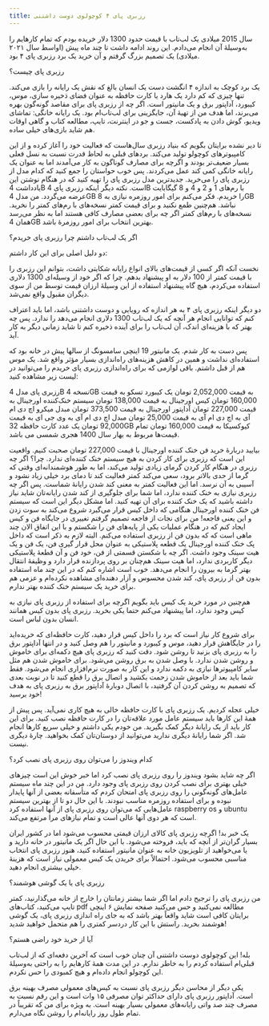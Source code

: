 ```yaml
---
title: رزبری پای ۴ کوچولوی دوست داشتنی
---
```


سال 2015 میلادی یک لب‌تاب با قیمت حدود 1300 دلار خریده بودم که تمام کارهایم را به‌وسیلهٔ آن انجام می‌دادم. این روند ادامه داشت تا چند ماه پیش (اواسط سال ۲۰۲۱ میلادی) یک تصمیم بزرگ گرفتم و آن خرید یک برد رزبری پای ۴ بود.

رزبری پای چیست؟

یک برد کوچک به اندازه ۴ انگشت دست یک انسان بالغ که نقش یک رایانه را بازی می‌کند. تنها چیزی که کم دارد یک هارد یا کارت حافظه به عنوان فضای ذخیره سازی، موس، کیبورد، آداپتور برق و یک مانیتور است. اگر چه از رزبری پای برای مقاصد گونه‌گون بهره می‌برند، اما هدف من از تهیهٔ آن، جایگزینی برای لب‌تاب‌ام بود. یک رایانه خانگی: تماشای ویدیو، گوش دادن به پادکست، جست و جو در اینترنت، تایپ، مطالعه کتاب و گاهی اوقات هم شاید بازی‌های خیلی ساده.

تا دیر نشده برایتان بگویم که بنیاد رزبری سال‌هاست که فعالیت خود را آغاز کرده و از این کامپیوترهای کوچولو تولید می‌کند. بردهای قبلی به لحاظ قدرت نسبت به نسل فعلی بسیار ضعیف‌تر بودند و اگرچه برای مصارف گوناگون به کار می‌آمدند اما به عنوان یک رایانه خانگی کمی کند عمل می‌کردند. پس خوب حواستان را جمع کنید که کدام مدل از رزبری پای را می‌خرید. جدیدترین مدل رزبری پای را تهیه کنید که در هنگام نوشتن این یادداشت 4B است. نکته دیگر اینکه رزبری پای 4B با رم‌های 1 و 2 و 4 و 8 گیگابایت عرضه می‌گردد. من مدل 4GB را خریدم. فکر می‌کنم برای امور روزمره نیازی به 8GB نباشد. هم‌چنین طمع نکنید و برای قیمت کمتر نسخه‌های با رم‌های کمتر را نخرید. نسخه‌های با رم‌های کمتر اگر چه برای بعضی مصارف کافی هستند اما به نظر می‌رسد همان 4GB بهترین انتخاب برای امور روزمرهٔ باشد.

اگر یک لب‌تاب داشتم چرا رزبری پای خریدم؟

دو دلیل اصلی برای این کار داشتم:

نخست آنکه اگر کسی از قیمت‌های بالای انواع رایانه شکایتی داشت، بتوانم این رزبری را با قیمت کمتر از 100 دلار به او پیشنهاد بدهم. چرا که اگر خود از وسیله‌ای 1300 دلاری استفاده می‌کردم، هیچ گاه پیشنهاد استفاده از این وسیلهٔ ارزان قیمت توسط من از سوی دیگران مقبول واقع نمی‌شد.

دو دیگر اینکه رزبری پای ۴ به هر اندازه که رویایی و دوست داشتنی باشد، اما باید اعتراف کنم که توانایی انجام هر آنچه که یک لب‌تاب 1300 دلاری انجام می‌دهد را ندارد. پس چه بهتر که با هزینه‌ای اندک، آن لب‌تاب را برای آینده ذخیره کنم تا شاید زمانی دیگر به کار آید.

پس دست به کار شدم. یک مانیتور 19 اینچی سامسونگ از سالها پیش در خانه بود که استفاده‌ای نداشت و همین در کاهش هزینه‌های راه‌اندازی بسیار مؤثر واقع شد. یک موس هم از قبل داشتم. باقی لوازمی که برای راه‌اندازی رزبری پای خریدم را می‌توانید در لیست زیر مشاهده کنید:

رزبری پای مدل 4B نسخه 4GB به قیمت 2,052,000 تومان
یک کیبورد تسکو به قیمت 160,000 تومان
کیس اورجینال به قیمت 138,000 تومان
سیستم خنک‌کننده اورجینال به قیمت 227,000 تومان
آداپتور اورجینال به قیمت 373,500 تومان
مبدل میکرو اچ دی ام آی به اچ دی ام آی به قیمت 25,000 تومان
مبدل اچ دی ام آی به وی جی ای به قیمت 92,000 تومان
یک عدد کارت حافظه 32GB کیوکسیکا به قیمت 160,000 تومان
تمام قیمت‌ها مربوط به بهار سال 1400 هجری شمسی می باشد.

بیایید دربارهٔ خرید فن خنک کننده اورجینال با قیمت 227,000 تومان صحبت کنیم. واقعیت این است که رزبری برای کار کردن به هیچ سیستم خنک کننده‌ای ندارد. چرا؟ اگر چه رزبری در هنگام کار کردن گرمای زیادی تولید می‌کند، اما به طور هوشمندانه‌ای وقتی که گرما از حدی بالاتر برود، سعی می‌کند کمتر فعالیت کند تا دمای برد خیلی زیاد نشود و آسیبی به آن نرسد. اما این فعالیت کمتر به معنی کند شدن رایانهٔ شماست. پس اگر چه رزبری نیازی به خنک کننده ندارد، اما شما برای جلوگیری از کند شدن رایانه‌تان شاید نیاز داشته باشید که یک خنک کننده برای آن تهیه کنید. اما مشکل دیگر این است که سیستم فن خنک کننده اورجینال هنگامی که داخل کیس قرار می‌گیرد شروع می‌کند به سوت زدن و این یعنی فاجعه! من برای نجات از فاجعه تصمیم گرفتم تغییری در جایگاه فن و کیس ایجاد کنم که در هنگام عملیات یکی از پایه‌های فن را شکستم و با این اتفاق الان چند ماهی است که که بدون فن از رزبری استفاده می‌کنم. البته لازم به ذکر است که داخل پک خنک کننده اورجینال یک قطعه پلاستیکی به عنوان محل قرار گیری فن، یک فن و یک هیت سینک وجود داشت. اگر چه با شکستن قسمتی از فن، خود فن و آن قطعهٔ پلاستیکی دیگر کاربردی ندارد، اما هیت سینک هم‌چنان بر روی پردازنده قرار دارد و وظیفه‌ٔ انتقال بهتر گرما به بیرون را انجام می‌دهد. خوب است اشاره کنم که در این چند ماه استفاده بدون فن از رزبری پای، کند شدن محسوس و آزار دهنده‌ای مشاهده نکرده‌ام و عزمی هم برای خرید یک سیستم خنک کننده بهتر ندارم.

هم‌چنین در مورد خرید یک کیس باید بگویم اگرچه برای استفاده از رزبری پای نیازی به کیس وجود ندارد، اما پیشنهاد می‌کنم حتما یکی بخرید. رزبری پای بدون کیس همانند انسان بدون لباس است.

برای شروع کار نیاز است که برد را داخل کیس قرار دهید، کارت حافظه‌ای که خریده‌اید را در جایگاهش قرار دهید، موس و کیبورد و مانیتور را هم وصل کنید و در انتها آداپتور برق را به رزبری پای بزنید تا روشن شود. دقت کنید که رزبری پای هیچ دکمه‌ای برای خاموش و روشن شدن ندارد. با وصل شدن به برق روشن می‌شود. برای خاموش شدن هم مثل سایر کامپیوترها نیازی به دکمه ندارد و این کار به صورت نرم‌افزاری انجام می‌شود. فقط شما باید بعد از خاموش شدن زحمت بکشید و اتصال برق را قطع کنید تا در نوبت بعدی که تصمیم به روشن کردن آن گرفتید، با اتصال دوبارهٔ آداپتور برق به رزبری پای به هدف خود برسید!

خیلی عجله کردیم. یک رزبری پای با کارت حافظه خالی به هیچ کاری نمی‌آید. پس پیش از همهٔ این کارها باید سیستم عامل مورد علاقه‌تان را در کارت حافظه نصب کنید. برای این کار باید از یک رایانهٔ دیگر کمک بگیرید. من خودم یکی داشتم و خیلی سریع کارها انجام شد. اگر شما رایانهٔ دیگری ندارید می‌توانید از دوستان‌تان کمک بخواهید. چارهٔ دیگری نیست.

کدام ویندوز را می‌توان روی رزبری پای نصب کرد؟

اگر چه شاید بشود ویندوز را روی رزبری پای نصب کرد اما خبر خوش این است چیزهای خیلی بهتری برای نصب کردن روی رزبری پای وجود دارد. من در این چند ماه سیستم عامل‌های گونه‌گونی را روی رزبری پای امتحان کردم که متأسفانه بعضی از آنها پایدار نبوده و برای استفاده روزمره مناسب نبودند. با این حال دو تا از بهترین‌ سیستم عامل‌هایی که می‌توان روی رزبری پای از آنها استفاده کرد raspberry os و ubuntu است که هر دوی آنها عالی است و تمام نیازهای مرا مرتفع می‌کند.

یک خبر بد! اگرچه رزبری پای کالای ارزان قیمتی محسوب می‌شود اما در کشور ایران بسیار گران‌تر از آنچه که باید، فروخته می‌شود. با این حال اگر یک مانیتور در خانه دارید و یا می‌خواهید از تلویزیون خانه به عنوان مانیتور استفاده کنید، هنوز رزبری پای انتخاب مناسبی محسوب می‌شود. احتمالاً برای خریدن یک کیس معمولی نیاز است که هزینهٔ خیلی بیشتری انجام دهید.

رزبری پای یا یک گوشی هوشمند؟

من رزبری پای را ترجیح دادم اما اگر شما بیشتر زمانتان را خارج از خانه می‌گذارنید، کمتر تایپ می‌کنید، کتاب‌های pdf مطالعه نمی‌کنید و حس می‌کنید صفحه نمایش ۶ اینچی برایتان کافی است شاید واقعاً بهتر باشد که به جای راه اندازی رزبری پای، یک گوشی هوشمند بخرید. راستش با این کار دردسر کمتری را هم متحمل خواهید شدید!

آیا از خرید خود راضی هستم؟

بله! این کوچولوی دوست داشتنی آن چنان خوب است که آخرین دفعه‌ای که از لب‌تاب قبلی‌ام استفاده کردم را به خاطر ندارم. در این مدت همهٔ کارهایم را به راحتی به‌وسیلهٔ این کوچولو انجام داده‌ام و هیچ کمبودی را حس نکردم.

یکی دیگر از محاسن دیگر رزبری پای نسبت به کیس‌های معمولی مصرف بهینه برق است. آداپتور رزبری پای دارای حداکثر توان مصرفی ۱۵ وات است و این رقم نسبت به مصرف چند صد واتی رایانه‌های معمولی بسیار بهینه است. به ویژه برای من که تقریباً در تمام طول روز رایانه‌ام را روشن نگاه می‌دارم.